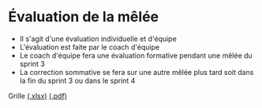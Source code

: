 # Évaluation de la mêlée

- Il s'agit d'une évaluation individuelle et d'équipe
- L'évaluation est faite par le coach d'équipe
- Le coach d'équipe fera une évaluation formative pendant une mêlée du sprint 3
- La correction sommative se fera sur une autre mêlée plus tard soit dans la fin du sprint 3 ou dans le sprint 4

Grille [(.xlsx)](_09-grilles/Grille-Melee.xlsx) [(.pdf)](_09-grilles/grille_melee.pdf)